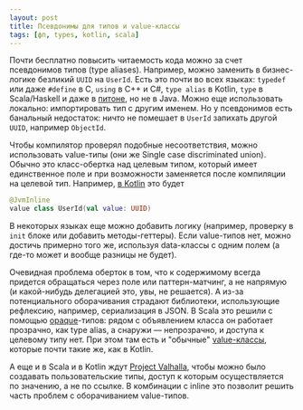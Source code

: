 ```yaml
---
layout: post
title: Псевдонимы для типов и value-классы
tags: [фп, types, kotlin, scala]
---
```

Почти бесплатно повысить читаемость кода можно за счет псевдонимов типов (type aliases). Например, можно заменить в бизнес-логике безликий `UUID` на `UserId`. Есть это почти во всех языках: `typedef` или даже `#define` в С, `using` в C++ и C#, `type alias` в Kotlin, `type` в Scala/Haskell и даже в [питоне](https://stackoverflow.com/questions/33045222/how-do-you-alias-a-type-in-python), но не в Java. Можно еще использовать локально: импортировать тип с другим именем. Но у псевдонимов есть банальный недостаток: ничто не помешает в `UserId` запихать другой `UUID`, например `ObjectId`. 

Чтобы компилятор проверял подобные несоответствия, можно использовать value-типы (они же Single case discriminated union). Обычно это класс-обертка над целевым типом, который имеет единственное поле и при возможности заменяется после компиляции на целевой тип. Например, [в Kotlin](https://kotlinlang.org/docs/inline-classes.html) это будет
```kotlin
@JvmInline
value class UserId(val value: UUID)
```
В некоторых языках еще можно добавить логику (например, проверку в `init` блоке или добавить методы-геттеры). Если value-типов нет, можно достичь примерно того же, используя data-классы с одним полем (а где-то может и вообще разницы не будет). 

Очевидная проблема оберток в том, что к содержимому всегда придется обращаться через поле или паттерн-матчинг, а не напрямую (и какой-нибудь делегацией это, увы, не решается). А из-за потенциального оборачивания страдают библиотеки, использующие рефлексию, например, сериализация в JSON. В Scala это решили с помощью [opaque](https://docs.scala-lang.org/scala3/book/types-opaque-types.html)-типов: рядом с объявлением класса он работает прозрачно, как type alias, а снаружи — непрозрачно, и доступа к целевому типу нет. При этом там есть и "обычные" [value-классы](https://docs.scala-lang.org/overviews/core/value-classes.html), которые почти такие же, как в Kotlin.

А еще и в Scala и в Kotlin ждут [Project Valhalla](https://en.wikipedia.org/wiki/Project_Valhalla_(Java_language)), чтобы можно было создавать пользовательские типы, доступ к которым осуществляется по значению, а не по ссылке. В комбинации с inline это позволит решить часть проблем с оборачиванием value-типов.

